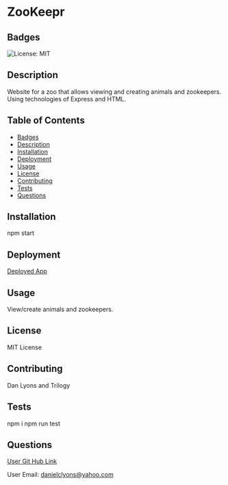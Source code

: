 # ZooKeepr  

## Badges

![License: MIT](https://img.shields.io/badge/License-MIT-yellow.svg)

## Description

Website for a zoo that allows viewing and creating animals and zookeepers.  Using technologies of Express and HTML.

## Table of Contents
* [Badges](#badges)
* [Description](#description)
* [Installation](#installation)
* [Deployment](#deployed)
* [Usage](#usage)
* [License](#license)
* [Contributing](#contributing)
* [Tests](#tests)
* [Questions](#questions)

## Installation

npm start

## Deployment


[Deployed App](https://obscure-tundra-95123.herokuapp.com/)

## Usage 

View/create animals and zookeepers.

## License

MIT License

## Contributing

Dan Lyons and Trilogy

## Tests

npm i npm run test

## Questions

[User Git Hub Link](https://github.com/https://github.com/dancl6/zookeepr/ )

User Email: danielclyons@yahoo.com
